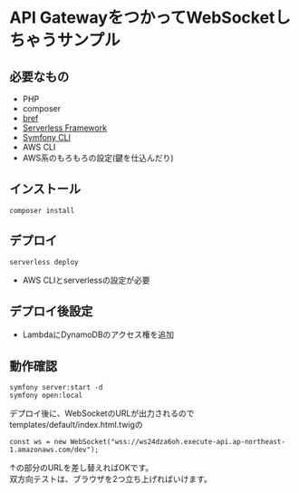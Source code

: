 # API GatewayをつかってWebSocketしちゃうサンプル

## 必要なもの
- PHP
- composer
- [bref](https://bref.sh/)
- [Serverless Framework](https://www.serverless.com/)
- [Symfony CLI](https://symfony.com/download)
- AWS CLI
- AWS系のもろもろの設定(鍵を仕込んだり)

## インストール

```shell script
composer install
```

## デプロイ
```shell script
serverless deploy
```

- AWS CLIとserverlessの設定が必要

## デプロイ後設定
- LambdaにDynamoDBのアクセス権を追加

## 動作確認
```shell script
symfony server:start -d
symfony open:local
```

デプロイ後に、WebSocketのURLが出力されるので
templates/default/index.html.twigの

```twig
const ws = new WebSocket("wss://ws24dza6oh.execute-api.ap-northeast-1.amazonaws.com/dev");
```

↑の部分のURLを差し替えればOKです。  
双方向テストは、ブラウザを2つ立ち上げればいけます。